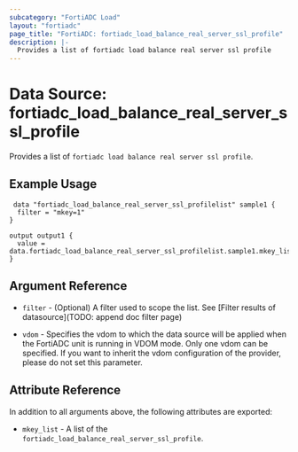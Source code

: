 ```yaml
---
subcategory: "FortiADC Load"
layout: "fortiadc"
page_title: "FortiADC: fortiadc_load_balance_real_server_ssl_profile"
description: |-
  Provides a list of fortiadc load balance real server ssl profile
---
```


# Data Source: fortiadc_load_balance_real_server_ssl_profile
Provides a list of `fortiadc load balance real server ssl profile`.

## Example Usage

```hcl
 data "fortiadc_load_balance_real_server_ssl_profilelist" sample1 {
  filter = "mkey=1"
}

output output1 {
  value = data.fortiadc_load_balance_real_server_ssl_profilelist.sample1.mkey_list
}
```

## Argument Reference

* `filter` - (Optional) A filter used to scope the list. See [Filter results of datasource](TODO: append doc filter page)

* `vdom` - Specifies the vdom to which the data source will be applied when the FortiADC unit is running in VDOM mode. Only one vdom can be specified. If you want to inherit the vdom configuration of the provider, please do not set this parameter.

## Attribute Reference

In addition to all arguments above, the following attributes are exported:

* `mkey_list` -  A list of the `fortiadc_load_balance_real_server_ssl_profile`.
